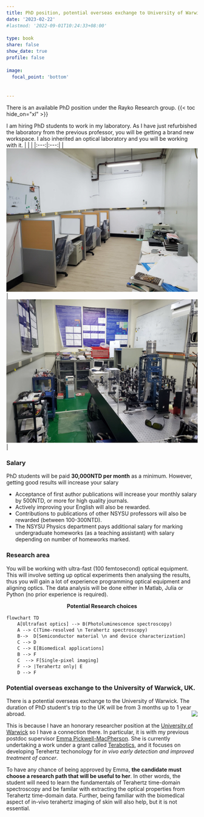 ```yaml
---
title: PhD position, potential overseas exchange to University of Warwick, UK.
date: '2023-02-22'
#lastmod: '2022-09-01T10:24:33+08:00'

type: book
share: false
show_date: true
profile: false

image:
  focal_point: 'bottom'
  

---
```

<div2>
There is an available PhD position under the Rayko Research group. 
<!--more-->
{{< toc hide_on="xl" >}}

I am hiring PhD students to work in my laboratory. As I have just refurbished the laboratory from the previous professor, you will be getting a brand new workspace. I also inherited an optical laboratory and you will be working with it.
|     |     | 
|:---:|:---:|
| ![workspace](workspace.jpg "The Student Workspace") | ![lab](lab_space.jpg "Ultra-fast optical laboratory") |


### Salary
PhD students will be paid **30,000NTD per month** as a minimum. However, getting good results will increase your salary 
- Acceptance of first author publications will increase your monthly salary by 500NTD, or more for high quality journals.
- Actively improving your English will also be rewarded. 
- Contributions to publications of other NSYSU professors will also be rewarded (between 100-300NTD). 
- The NSYSU Physics department pays additional salary for marking undergraduate homeworks (as a teaching assistant) with salary depending on number of homeworks marked.


### Research area
You will be working with ultra-fast (100 femtosecond) optical equipment. This will involve setting up optical experiments then analysing the results, thus you will gain a lot of experience programming optical equipment and aligning optics. The data analysis will be done either in Matlab, Julia or Python (no prior experience is required).
 

<center><strong>Potential Research choices</strong></center>

```mermaid
flowchart TD
    A[Ultrafast optics] --> B(Photoluminescence spectroscopy) 
    A --> C(Time-resolved \n Terahertz spectroscopy)
    B-->  D[Semiconductor material \n and device characterization]
    C --> D
    C --> E[Biomedical applications]
    B --> F
    C  --> F[Single-pixel imaging] 
    F --> |Terahertz only| E
    D --> F
```
  

### Potential overseas exchange to the University of Warwick, UK.


There is a potential overseas exchange to the University of Warwick. The duration of PhD student's trip to the UK will be from 3 months up to 1 year abroad.
<img src="https://warwick.ac.uk/fac/sci/physics/research/condensedmatt/ultrafastphotonics/emmasthzgroup/terabotics/people/emma_macpherson_2.jpg?" style="float: right; max-width: 23%; padding: 00px 00px 00px 10px">



This is because I have an honorary researcher position at the [University of Warwick](https://warwick.ac.uk/fac/sci/physics/research/condensedmatt/ultrafastphotonics/group/rayko/ "Rayko at the Warwick Ultrafast photonics group") so I have a connection there. In particular, it is with my previous postdoc supervisor [Emma Pickwell-MacPherson](https://warwick.ac.uk/fac/sci/physics/research/condensedmatt/ultrafastphotonics/group/emma/ "Emma Pickwell-MacPherson"). She is currently undertaking a work under a grant called 
[Terabotics](https://warwick.ac.uk/fac/sci/physics/research/condensedmatt/ultrafastphotonics/emmasthzgroup/terabotics/ "Terabotics Programme Grant, Emma Pickwell-MacPherson"), and it focuses on developing Terehertz techonology for *in vivo early detection and improved treatment of cancer*. 

To have any chance of being approved by Emma, **the candidate must choose a research path that will be useful to her**. In other words, the student will need to learn the fundamentals of Terahertz time-domain spectroscopy and be familar with extracting the optical properties from Terahertz time-domain data. Further, being familiar with the biomedical aspect of in-vivo terahertz imaging of skin will also help, but it is not essential.

</div2>
